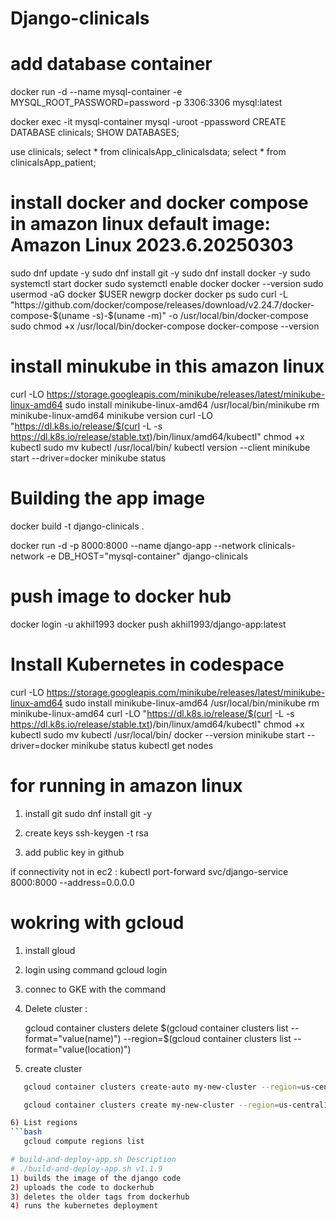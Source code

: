 # Django-clinicals

# add database container

docker run -d --name mysql-container -e MYSQL_ROOT_PASSWORD=password -p 3306:3306 mysql:latest

docker exec -it mysql-container mysql -uroot -ppassword
CREATE DATABASE clinicals;
SHOW DATABASES;

use clinicals;
select * from clinicalsApp_clinicalsdata;
select * from clinicalsApp_patient;

# install docker and docker compose in amazon linux default image: Amazon Linux 2023.6.20250303

sudo dnf update -y
sudo dnf install git -y
sudo dnf install docker -y
sudo systemctl start docker
sudo systemctl enable docker
docker --version
sudo usermod -aG docker $USER
newgrp docker
docker ps
sudo curl -L "https://github.com/docker/compose/releases/download/v2.24.7/docker-compose-$(uname -s)-$(uname -m)" -o /usr/local/bin/docker-compose
sudo chmod +x /usr/local/bin/docker-compose
docker-compose --version

# install minukube in this amazon linux
curl -LO https://storage.googleapis.com/minikube/releases/latest/minikube-linux-amd64
sudo install minikube-linux-amd64 /usr/local/bin/minikube
rm minikube-linux-amd64
minikube version
curl -LO "https://dl.k8s.io/release/$(curl -L -s https://dl.k8s.io/release/stable.txt)/bin/linux/amd64/kubectl"
chmod +x kubectl
sudo mv kubectl /usr/local/bin/
kubectl version --client
minikube start --driver=docker
minikube status


# Building the app image

docker build -t django-clinicals .

docker run -d -p 8000:8000 --name django-app --network clinicals-network -e DB_HOST="mysql-container" django-clinicals

# push image to docker hub

 docker login -u akhil1993
 docker push akhil1993/django-app:latest

# Install Kubernetes in codespace

curl -LO https://storage.googleapis.com/minikube/releases/latest/minikube-linux-amd64
sudo install minikube-linux-amd64 /usr/local/bin/minikube
rm minikube-linux-amd64
curl -LO "https://dl.k8s.io/release/$(curl -L -s https://dl.k8s.io/release/stable.txt)/bin/linux/amd64/kubectl"
chmod +x kubectl
sudo mv kubectl /usr/local/bin/
docker --version
minikube start --driver=docker
minikube status
kubectl get nodes


# for running in amazon linux
1) install git
sudo dnf install git -y

2) create keys
ssh-keygen -t rsa

3) add public key in github


if connectivity not in ec2 :
kubectl port-forward svc/django-service 8000:8000 --address=0.0.0.0


# wokring with gcloud
1) install gloud
2) login using command gcloud login
3) connec to GKE with the command
4) Delete cluster : 

   gcloud container clusters delete $(gcloud container clusters list --format="value(name)") --region=$(gcloud container clusters list --format="value(location)")

5) create cluster
```bash
   gcloud container clusters create-auto my-new-cluster --region=us-central1

   gcloud container clusters create my-new-cluster --region=us-central1 --num-nodes=3 --machine-type=e2-standard-2

6) List regions
```bash
   gcloud compute regions list

# build-and-deploy-app.sh Description
# ./build-and-deploy-app.sh v1.1.9
1) builds the image of the django code
2) uploads the code to dockerhub
3) deletes the older tags from dockerhub
4) runs the kubernetes deployment